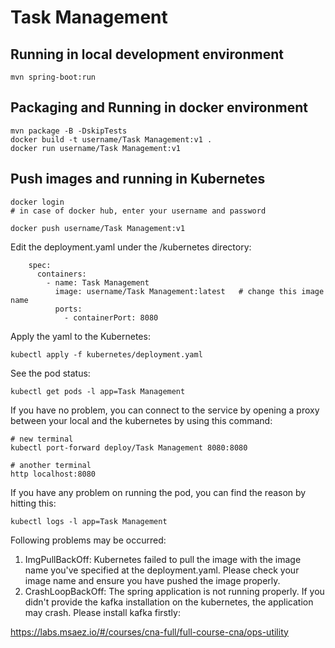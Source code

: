 # Task Management

## Running in local development environment

```
mvn spring-boot:run
```

## Packaging and Running in docker environment

```
mvn package -B -DskipTests
docker build -t username/Task Management:v1 .
docker run username/Task Management:v1
```

## Push images and running in Kubernetes

```
docker login 
# in case of docker hub, enter your username and password

docker push username/Task Management:v1
```

Edit the deployment.yaml under the /kubernetes directory:
```
    spec:
      containers:
        - name: Task Management
          image: username/Task Management:latest   # change this image name
          ports:
            - containerPort: 8080

```

Apply the yaml to the Kubernetes:
```
kubectl apply -f kubernetes/deployment.yaml
```

See the pod status:
```
kubectl get pods -l app=Task Management
```

If you have no problem, you can connect to the service by opening a proxy between your local and the kubernetes by using this command:
```
# new terminal
kubectl port-forward deploy/Task Management 8080:8080

# another terminal
http localhost:8080
```

If you have any problem on running the pod, you can find the reason by hitting this:
```
kubectl logs -l app=Task Management
```

Following problems may be occurred:

1. ImgPullBackOff:  Kubernetes failed to pull the image with the image name you've specified at the deployment.yaml. Please check your image name and ensure you have pushed the image properly.
1. CrashLoopBackOff: The spring application is not running properly. If you didn't provide the kafka installation on the kubernetes, the application may crash. Please install kafka firstly:

https://labs.msaez.io/#/courses/cna-full/full-course-cna/ops-utility

